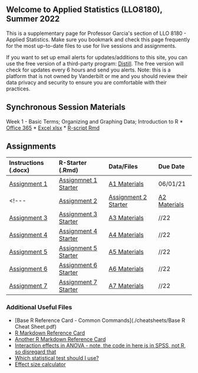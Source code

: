 ## Welcome to Applied Statistics (LLO8180), Summer 2022

This is a supplementary page for Professor Garcia's section of LLO 8180 - Applied Statistics. Make sure you bookmark and check this page frequently for the most up-to-date files to use for live sessions and assignments. 

If you want to set up email alerts for updates/additions to this site, you can use the free version of a third-party program: [Distill](https://distill.io/). The free version will check for updates every 6 hours and send you alerts. Note: this is a platform that is not owned by Vanderbilt or me and you should review their data privacy and security to ensure you are comfortable with their practices.

## Synchronous Session Materials

Week 1 - Basic Terms; Organizing and Graphing Data; Introduction to R
	* [Office 365](https://vanderbilt365-my.sharepoint.com/:x:/g/personal/rafael_garcia_vanderbilt_edu/ER-jfMhQSQtAmk22Bph7BUcB8rLmYSk7onnszLFwC1YCJQ?e=wrYi0F)
	* [Excel xlsx](./sync-sessions/Week1Excel.xlsx)
	* [R-script Rmd](./sync-sessions/Week1R.Rmd)
	
<!---Week 2 - Percentiles, Central Tendency, and Variability
	* [Office 365]()
	* [Excel xlsx](./sync-sessions/)
	* [R-script Rmd](./sync-sessions/)
	
Week 3 - Basic Probability; Normal Distribution; Z-Scores
	* [Office 365]()
	* [Excel xlsx](./sync-sessions/)
	* [R-script Rmd](./sync-sessions/)
	
Week 4 - Sampling Distributions
	* [Office 365]()
	* [Excel xlsx](./sync-sessions/)
	* [R-script Rmd](./sync-sessions/)
	
Week 5 - Hypothesis Testing: One-Sample Z-Test
	* [Office 365]()
	* [Excel xlsx](./sync-sessions/)
	* [R-script Rmd](./sync-sessions/)
	
Week 6 - Power and Effect Size; One-Sample t-Test
	* [Office 365]()
	* [Excel xlsx](./sync-sessions/Week1Excel.xlsx)
	* [R-script Rmd](./sync-sessions/Week1R.Rmd)
	
Week 7 - Two-Sample t-tests
	* [Office 365]()
	* [Excel xlsx](./sync-sessions/)
	* [R-script Rmd](./sync-sessions/)
	
Week 8 - Confidence Intervals
	* [Office 365]()
	* [Excel xlsx](./sync-sessions/)
	* [R-script Rmd](./sync-sessions/)
	
Week 9 - One-Way ANOVA
	* [Office 365]()
	* [Excel xlsx](./sync-sessions/)
	* [R-script Rmd](./sync-sessions/)
	
Week 10 - Two-Way ANOVA
	* [Office 365]()
	* [Excel xlsx](./sync-sessions/)
	* [R-script Rmd](./sync-sessions/)
	
Week 11 - Correlation
	* [Office 365]()
	* [Excel xlsx](./sync-sessions/Week1Excel.xlsx)
	* [R-script Rmd](./sync-sessions/Week1R.Rmd)
	
Week 12 - Simple Linear Regression
	* [Office 365]()
	* [Excel xlsx](./sync-sessions/)
	* [R-script Rmd](./sync-sessions/)
	
Week 13 - Multiple Linear Regression
	* [Office 365]()
	* [Excel xlsx](./sync-sessions/)
	* [R-script Rmd](./sync-sessions/)
	
Week 14 - Chi-Square
	* [Office 365]()
	* [Excel xlsx](./sync-sessions/)
	* [R-script Rmd](./sync-sessions/) --->
	
## Assignments

| Instructions (.docx) | R-Starter (.Rmd) | Data/Files | Due Date|
|:---|:---|:---|:---|
|[Assignment 1 ](./assignments/Assignment-1.docx) | [Assignmnet 1 Starter](./assignments/Assignment-1-Starter.Rmd) | [A1 Materials](./assignments/A1-materials.zip) | 06/01/21 |
<!---|[Assignment 2 ](./assignments/Assignment-2.docx) | [Assignment 2 Starter](./assignments/Assignment-2-Starter.Rmd) | [A2 Materials](./)  | //22 |
|[Assignment 3 ](./assignments/Assignment-3.docx) | [Assignment 3 Starter](./assignments/Assignment-3-Starter.Rmd) | [A3 Materials](./)  | //22 |
|[Assignment 4 ](./assignments/Assignment-4.docx) | [Assignment 4 Starter](./assignments/Assignment-4-Starter.Rmd) | [A4 Materials](./)  | //22 |
|[Assignment 5 ](./assignments/Assignment-5.docx) | [Assignment 5 Starter](./assignments/Assignment-5-Starter.Rmd) | [A5 Materials](./)  | //22 |
|[Assignment 6 ](./assignments/Assignment-6.docx) | [Assignment 6 Starter](./assignments/Assignment-6-Starter.Rmd) | [A6 Materials](./)  | //22 |
|[Assignment 7 ](./assignments/Assignment-7.docx) | [Assignment 7 Starter](./assignments/Assignment-7-Starter.Rmd) | [A7 Materials](./)  | //22 | --->

### Additional Useful Files
* [Base R Reference Card - Common Commands](./cheatsheets/Base R Cheat Sheet.pdf)
* [R Markdown Reference Card](./cheatsheets/rmarkdown-reference.pdf)
* [Another R Markdown Reference Card](./cheatsheets/rmarkdown-cheatsheet.pdf)
* [Interaction effects in ANOVA - note, the code in here is in SPSS, not R, so disregard that](https://pages.uoregon.edu/stevensj/interaction.pdf)
* [Which statistical test should I use?](https://help.xlstat.com/s/article/which-statistical-test-should-you-use?language=en_US)
* [Effect size calculator](http://www.psychometrica.de/effect_size.html)